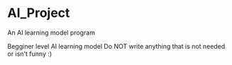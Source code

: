 # AI_Project
An AI learning model program

Begginer level AI learning model 
Do NOT write anything that is not needed or isn't funny :)

